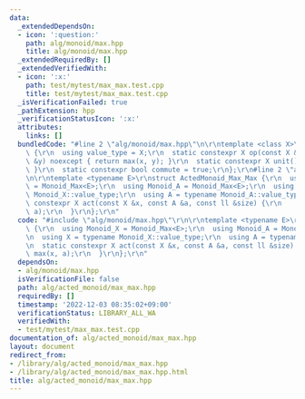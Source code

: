 ```yaml
---
data:
  _extendedDependsOn:
  - icon: ':question:'
    path: alg/monoid/max.hpp
    title: alg/monoid/max.hpp
  _extendedRequiredBy: []
  _extendedVerifiedWith:
  - icon: ':x:'
    path: test/mytest/max_max.test.cpp
    title: test/mytest/max_max.test.cpp
  _isVerificationFailed: true
  _pathExtension: hpp
  _verificationStatusIcon: ':x:'
  attributes:
    links: []
  bundledCode: "#line 2 \"alg/monoid/max.hpp\"\n\r\ntemplate <class X>\r\nstruct Monoid_Max\
    \ {\r\n  using value_type = X;\r\n  static constexpr X op(const X &x, const X\
    \ &y) noexcept { return max(x, y); }\r\n  static constexpr X unit() { return numeric_limits<X>::lowest();\
    \ }\r\n  static constexpr bool commute = true;\r\n};\r\n#line 2 \"alg/acted_monoid/max_max.hpp\"\
    \n\r\ntemplate <typename E>\r\nstruct ActedMonoid_Max_Max {\r\n  using Monoid_X\
    \ = Monoid_Max<E>;\r\n  using Monoid_A = Monoid_Max<E>;\r\n  using X = typename\
    \ Monoid_X::value_type;\r\n  using A = typename Monoid_A::value_type;\r\n  static\
    \ constexpr X act(const X &x, const A &a, const ll &size) {\r\n    return max(x,\
    \ a);\r\n  }\r\n};\r\n"
  code: "#include \"alg/monoid/max.hpp\"\r\n\r\ntemplate <typename E>\r\nstruct ActedMonoid_Max_Max\
    \ {\r\n  using Monoid_X = Monoid_Max<E>;\r\n  using Monoid_A = Monoid_Max<E>;\r\
    \n  using X = typename Monoid_X::value_type;\r\n  using A = typename Monoid_A::value_type;\r\
    \n  static constexpr X act(const X &x, const A &a, const ll &size) {\r\n    return\
    \ max(x, a);\r\n  }\r\n};\r\n"
  dependsOn:
  - alg/monoid/max.hpp
  isVerificationFile: false
  path: alg/acted_monoid/max_max.hpp
  requiredBy: []
  timestamp: '2022-12-03 08:35:02+09:00'
  verificationStatus: LIBRARY_ALL_WA
  verifiedWith:
  - test/mytest/max_max.test.cpp
documentation_of: alg/acted_monoid/max_max.hpp
layout: document
redirect_from:
- /library/alg/acted_monoid/max_max.hpp
- /library/alg/acted_monoid/max_max.hpp.html
title: alg/acted_monoid/max_max.hpp
---
```

